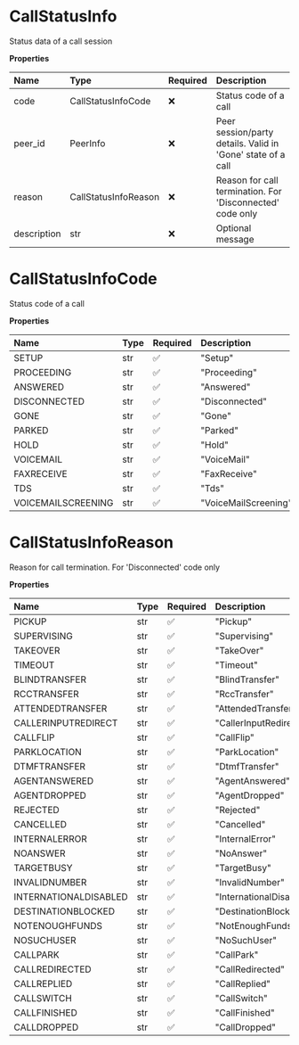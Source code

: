 # CallStatusInfo

Status data of a call session

**Properties**

| Name        | Type                 | Required | Description                                                 |
| :---------- | :------------------- | :------- | :---------------------------------------------------------- |
| code        | CallStatusInfoCode   | ❌       | Status code of a call                                       |
| peer_id     | PeerInfo             | ❌       | Peer session/party details. Valid in 'Gone' state of a call |
| reason      | CallStatusInfoReason | ❌       | Reason for call termination. For 'Disconnected' code only   |
| description | str                  | ❌       | Optional message                                            |

# CallStatusInfoCode

Status code of a call

**Properties**

| Name               | Type | Required | Description          |
| :----------------- | :--- | :------- | :------------------- |
| SETUP              | str  | ✅       | "Setup"              |
| PROCEEDING         | str  | ✅       | "Proceeding"         |
| ANSWERED           | str  | ✅       | "Answered"           |
| DISCONNECTED       | str  | ✅       | "Disconnected"       |
| GONE               | str  | ✅       | "Gone"               |
| PARKED             | str  | ✅       | "Parked"             |
| HOLD               | str  | ✅       | "Hold"               |
| VOICEMAIL          | str  | ✅       | "VoiceMail"          |
| FAXRECEIVE         | str  | ✅       | "FaxReceive"         |
| TDS                | str  | ✅       | "Tds"                |
| VOICEMAILSCREENING | str  | ✅       | "VoiceMailScreening" |

# CallStatusInfoReason

Reason for call termination. For 'Disconnected' code only

**Properties**

| Name                  | Type | Required | Description             |
| :-------------------- | :--- | :------- | :---------------------- |
| PICKUP                | str  | ✅       | "Pickup"                |
| SUPERVISING           | str  | ✅       | "Supervising"           |
| TAKEOVER              | str  | ✅       | "TakeOver"              |
| TIMEOUT               | str  | ✅       | "Timeout"               |
| BLINDTRANSFER         | str  | ✅       | "BlindTransfer"         |
| RCCTRANSFER           | str  | ✅       | "RccTransfer"           |
| ATTENDEDTRANSFER      | str  | ✅       | "AttendedTransfer"      |
| CALLERINPUTREDIRECT   | str  | ✅       | "CallerInputRedirect"   |
| CALLFLIP              | str  | ✅       | "CallFlip"              |
| PARKLOCATION          | str  | ✅       | "ParkLocation"          |
| DTMFTRANSFER          | str  | ✅       | "DtmfTransfer"          |
| AGENTANSWERED         | str  | ✅       | "AgentAnswered"         |
| AGENTDROPPED          | str  | ✅       | "AgentDropped"          |
| REJECTED              | str  | ✅       | "Rejected"              |
| CANCELLED             | str  | ✅       | "Cancelled"             |
| INTERNALERROR         | str  | ✅       | "InternalError"         |
| NOANSWER              | str  | ✅       | "NoAnswer"              |
| TARGETBUSY            | str  | ✅       | "TargetBusy"            |
| INVALIDNUMBER         | str  | ✅       | "InvalidNumber"         |
| INTERNATIONALDISABLED | str  | ✅       | "InternationalDisabled" |
| DESTINATIONBLOCKED    | str  | ✅       | "DestinationBlocked"    |
| NOTENOUGHFUNDS        | str  | ✅       | "NotEnoughFunds"        |
| NOSUCHUSER            | str  | ✅       | "NoSuchUser"            |
| CALLPARK              | str  | ✅       | "CallPark"              |
| CALLREDIRECTED        | str  | ✅       | "CallRedirected"        |
| CALLREPLIED           | str  | ✅       | "CallReplied"           |
| CALLSWITCH            | str  | ✅       | "CallSwitch"            |
| CALLFINISHED          | str  | ✅       | "CallFinished"          |
| CALLDROPPED           | str  | ✅       | "CallDropped"           |

<!-- This file was generated by liblab | https://liblab.com/ -->
